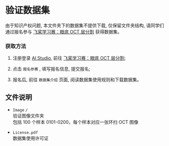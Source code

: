 # 验证数据集

由于知识产权问题, 本文件夹下的数据集不提供下载, 仅保留文件夹结构, 请同学们通过报名参与 [飞桨学习赛：眼底 OCT 层分割](https://aistudio.baidu.com/competition/detail/783/) 获得数据集。

### 获取方法

1. 注册登录 [AI Studio](https://aistudio.baidu.com/), 前往 [飞桨学习赛：眼底 OCT 层分割](https://aistudio.baidu.com/competition/detail/783/);

1. 点击 `报名参赛` , 填写报名信息, 提交报名;

1. 报名后, 前往 `数据集介绍` 页面, 阅读数据集使用规则和下载数据集。

## 文件说明

- `Image` `/`  
  验证图像文件夹  
  包括 100 个样本 0101-0200，每个样本对应一张环扫 OCT 图像

- `License.pdf`  
  数据集使用许可证
